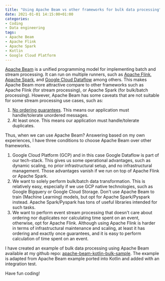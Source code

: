 ```yaml
---
title: "Using Apache Beam vs other frameworks for bulk data processing"
date: 2021-01-01 14:15:00+01:00
categories:
- Coding
- Data engineering
tags:
- Apache Beam
- Apache Flink
- Apache Spark
- Kotlin
- Google Cloud Platform
---
```


[Apache Beam](https://beam.apache.org/) is a unified programming model for implementing batch and stream processing. It can run on
multiple runners, such as [Apache Flink](https://flink.apache.org/), [Apache Spark](https://spark.apache.org/), and [Google Cloud Dataflow](https://cloud.google.com/dataflow/?utm_source=google&utm_medium=cpc&utm_campaign=emea-nl-all-en-dr-bkws-all-all-trial-e-gcp-1009139&utm_content=text-ad-none-any-DEV_c-CRE_253523886152-ADGP_Hybrid%20%7C%20AW%20SEM%20%7C%20BKWS%20~%20EXA_M%3A1_NL_EN_Data_Dataflow_SEO-KWID_43700053285543828-aud-606988878694%3Akwd-315945827235-userloc_9064237&utm_term=KW_dataflow%20google%20cloud-NET_g-PLAC_&&gclid=EAIaIQobChMIgdTJlK357QIVSuh3Ch0IdwwjEAAYASAAEgLWDvD_BwE) among others.
This makes Apache Beam more attractive compare to other frameworks such as Apache Flink (for stream processing), or Apache Spark (for bulk/batch processing).
However, Apache Beam has some caveats that are not suitable for some stream processing use cases, such as:
1. [No ordering guarantees](https://stackoverflow.com/questions/45888719/processing-total-ordering-of-events-by-key-using-apache-beam/45911664#45911664). This means our application must handle/tolerate unordered messages.
2. At least once. This means our application must handle/tolerate duplicates.

Thus, when we can use Apache Beam? Answering based on my own experiences, I have three conditions to choose Apache Beam over other frameworks. 
1. Google Cloud Platform (GCP) and in this case Google Dataflow is part of our tech-stack. This gives us
   some operational advantages, such as dynamic scaling, no prior infrastructural setup, and no infrastructural management.
   Those advantages vanish if we run on top of Apache Flink or Apache Spark.
2. We want to solely perform bulk/batch data transformation. This is relatively easy, especially if we use GCP native technologies, 
   such as Google Bigquery or Google Cloud Storage. Don't use Apache Beam to train (Machine Learning) models, but opt for Apache Spark/Pyspark instead.
   Apache Spark/Pyspark has tons of useful libraries intended for such tasks.
3. We want to perform event stream processing that doesn't care about ordering nor duplicates nor calculating time spent on an event,
   otherwise, opt for Apache Flink. Although using Apache Flink is harder in terms of infrastructural maintenance and scaling,
   at least it has ordering and exactly once guarantees, and it is easy to perform calculation of time spent on an event.
   
I have created an example of bulk data processing using Apache Beam available at my github repo: [apache-beam-kotlin-bulk-sample](https://github.com/dpranantha/apache-beam-kotlin-bulk-sample). 
The example is adapted from Apache Beam example ported into Kotlin and added with an integration test.

Have fun coding!
